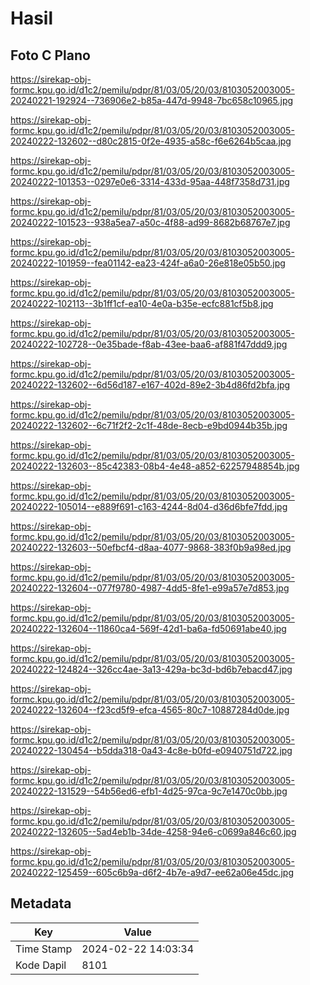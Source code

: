 # Hasil

## Foto C Plano

https://sirekap-obj-formc.kpu.go.id/d1c2/pemilu/pdpr/81/03/05/20/03/8103052003005-20240221-192924--736906e2-b85a-447d-9948-7bc658c10965.jpg

https://sirekap-obj-formc.kpu.go.id/d1c2/pemilu/pdpr/81/03/05/20/03/8103052003005-20240222-132602--d80c2815-0f2e-4935-a58c-f6e6264b5caa.jpg

https://sirekap-obj-formc.kpu.go.id/d1c2/pemilu/pdpr/81/03/05/20/03/8103052003005-20240222-101353--0297e0e6-3314-433d-95aa-448f7358d731.jpg

https://sirekap-obj-formc.kpu.go.id/d1c2/pemilu/pdpr/81/03/05/20/03/8103052003005-20240222-101523--938a5ea7-a50c-4f88-ad99-8682b68767e7.jpg

https://sirekap-obj-formc.kpu.go.id/d1c2/pemilu/pdpr/81/03/05/20/03/8103052003005-20240222-101959--fea01142-ea23-424f-a6a0-26e818e05b50.jpg

https://sirekap-obj-formc.kpu.go.id/d1c2/pemilu/pdpr/81/03/05/20/03/8103052003005-20240222-102113--3b1ff1cf-ea10-4e0a-b35e-ecfc881cf5b8.jpg

https://sirekap-obj-formc.kpu.go.id/d1c2/pemilu/pdpr/81/03/05/20/03/8103052003005-20240222-102728--0e35bade-f8ab-43ee-baa6-af881f47ddd9.jpg

https://sirekap-obj-formc.kpu.go.id/d1c2/pemilu/pdpr/81/03/05/20/03/8103052003005-20240222-132602--6d56d187-e167-402d-89e2-3b4d86fd2bfa.jpg

https://sirekap-obj-formc.kpu.go.id/d1c2/pemilu/pdpr/81/03/05/20/03/8103052003005-20240222-132602--6c71f2f2-2c1f-48de-8ecb-e9bd0944b35b.jpg

https://sirekap-obj-formc.kpu.go.id/d1c2/pemilu/pdpr/81/03/05/20/03/8103052003005-20240222-132603--85c42383-08b4-4e48-a852-62257948854b.jpg

https://sirekap-obj-formc.kpu.go.id/d1c2/pemilu/pdpr/81/03/05/20/03/8103052003005-20240222-105014--e889f691-c163-4244-8d04-d36d6bfe7fdd.jpg

https://sirekap-obj-formc.kpu.go.id/d1c2/pemilu/pdpr/81/03/05/20/03/8103052003005-20240222-132603--50efbcf4-d8aa-4077-9868-383f0b9a98ed.jpg

https://sirekap-obj-formc.kpu.go.id/d1c2/pemilu/pdpr/81/03/05/20/03/8103052003005-20240222-132604--077f9780-4987-4dd5-8fe1-e99a57e7d853.jpg

https://sirekap-obj-formc.kpu.go.id/d1c2/pemilu/pdpr/81/03/05/20/03/8103052003005-20240222-132604--11860ca4-569f-42d1-ba6a-fd50691abe40.jpg

https://sirekap-obj-formc.kpu.go.id/d1c2/pemilu/pdpr/81/03/05/20/03/8103052003005-20240222-124824--326cc4ae-3a13-429a-bc3d-bd6b7ebacd47.jpg

https://sirekap-obj-formc.kpu.go.id/d1c2/pemilu/pdpr/81/03/05/20/03/8103052003005-20240222-132604--f23cd5f9-efca-4565-80c7-10887284d0de.jpg

https://sirekap-obj-formc.kpu.go.id/d1c2/pemilu/pdpr/81/03/05/20/03/8103052003005-20240222-130454--b5dda318-0a43-4c8e-b0fd-e0940751d722.jpg

https://sirekap-obj-formc.kpu.go.id/d1c2/pemilu/pdpr/81/03/05/20/03/8103052003005-20240222-131529--54b56ed6-efb1-4d25-97ca-9c7e1470c0bb.jpg

https://sirekap-obj-formc.kpu.go.id/d1c2/pemilu/pdpr/81/03/05/20/03/8103052003005-20240222-132605--5ad4eb1b-34de-4258-94e6-c0699a846c60.jpg

https://sirekap-obj-formc.kpu.go.id/d1c2/pemilu/pdpr/81/03/05/20/03/8103052003005-20240222-125459--605c6b9a-d6f2-4b7e-a9d7-ee62a06e45dc.jpg


## Metadata

| Key        | Value               |
| ---------- | ------------------- |
| Time Stamp | 2024-02-22 14:03:34 |
| Kode Dapil | 8101                |



